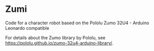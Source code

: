 # Zumi
Code for a character robot based on the Pololu Zumo 32U4 - Arduino Leonardo compatible

For details about the Zumo library by Pololu, see <a href="https://pololu.github.io/zumo-32u4-arduino-library/">https://pololu.github.io/zumo-32u4-arduino-library/</a>.
